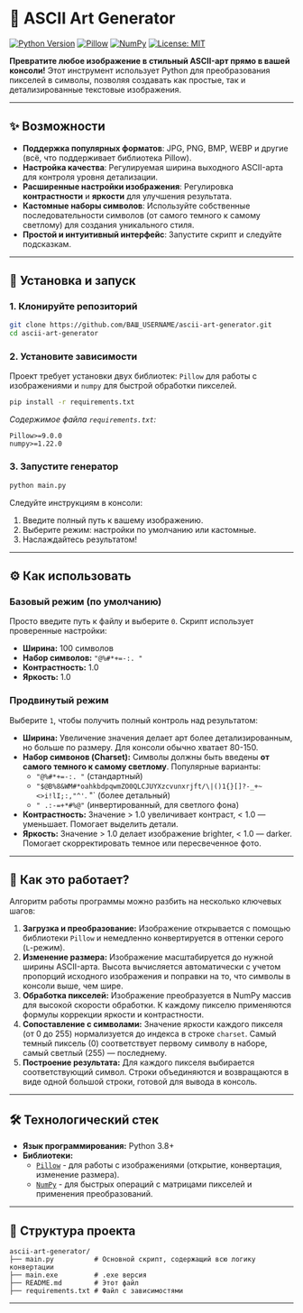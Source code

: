 # 🎨 ASCII Art Generator

[![Python Version](https://img.shields.io/badge/Python-3.8%2B-blue?logo=python&logoColor=white)](https://www.python.org/)
[![Pillow](https://img.shields.io/badge/Pillow-Image%20Processing-green?logo=pillow&logoColor=white)](https://python-pillow.org/)
[![NumPy](https://img.shields.io/badge/NumPy-Array%20Processing-013243?logo=numpy&logoColor=white)](https://numpy.org/)
[![License: MIT](https://img.shields.io/badge/License-MIT-yellow.svg)](https://opensource.org/licenses/MIT)

**Превратите любое изображение в стильный ASCII-арт прямо в вашей консоли!** Этот инструмент использует Python для преобразования пикселей в символы, позволяя создавать как простые, так и детализированные текстовые изображения.

---

## ✨ Возможности

*   **Поддержка популярных форматов**: JPG, PNG, BMP, WEBP и другие (всё, что поддерживает библиотека Pillow).
*   **Настройка качества**: Регулируемая ширина выходного ASCII-арта для контроля уровня детализации.
*   **Расширенные настройки изображения**: Регулировка **контрастности** и **яркости** для улучшения результата.
*   **Кастомные наборы символов**: Используйте собственные последовательности символов (от самого темного к самому светлому) для создания уникального стиля.
*   **Простой и интуитивный интерфейс**: Запустите скрипт и следуйте подсказкам.

---

## 🚀 Установка и запуск

### 1. Клонируйте репозиторий
```bash
git clone https://github.com/ВАШ_USERNAME/ascii-art-generator.git
cd ascii-art-generator
```

### 2. Установите зависимости
Проект требует установки двух библиотек: `Pillow` для работы с изображениями и `numpy` для быстрой обработки пикселей.

```bash
pip install -r requirements.txt
```
*Содержимое файла `requirements.txt`:*
```
Pillow>=9.0.0
numpy>=1.22.0
```

### 3. Запустите генератор
```bash
python main.py
```
Следуйте инструкциям в консоли:
1.  Введите полный путь к вашему изображению.
2.  Выберите режим: настройки по умолчанию или кастомные.
3.  Наслаждайтесь результатом!

---

## ⚙️ Как использовать

### Базовый режим (по умолчанию)
Просто введите путь к файлу и выберите `0`. Скрипт использует проверенные настройки:
*   **Ширина:** 100 символов
*   **Набор символов:** `"@%#*+=-:. "`
*   **Контрастность:** 1.0
*   **Яркость:** 1.0

### Продвинутый режим
Выберите `1`, чтобы получить полный контроль над результатом:
*   **Ширина:** Увеличение значения делает арт более детализированным, но больше по размеру. Для консоли обычно хватает 80-150.
*   **Набор симвонов (Charset):** Символы должны быть введены **от самого темного к самому светлому**. Популярные варианты:
    *   `"@%#*+=-:. "` (стандартный)
    *   `"$@B%8&WM#*oahkbdpqwmZO0QLCJUYXzcvunxrjft/\|()1{}[]?-_+~<>i!lI;:,"^'`. "` (более детальный)
    *   `" .:-=+*#%@"` (инвертированный, для светлого фона)
*   **Контрастность:** Значение > 1.0 увеличивает контраст, < 1.0 — уменьшает. Помогает выделить детали.
*   **Яркость:** Значение > 1.0 делает изображение brighter, < 1.0 — darker. Помогает скорректировать темное или пересвеченное фото.

---

## 🧠 Как это работает?

Алгоритм работы программы можно разбить на несколько ключевых шагов:

1.  **Загрузка и преобразование:** Изображение открывается с помощью библиотеки `Pillow` и немедленно конвертируется в оттенки серого (`L`-режим).
2.  **Изменение размера:** Изображение масштабируется до нужной ширины ASCII-арта. Высота вычисляется автоматически с учетом пропорций исходного изображения и поправки на то, что символы в консоли выше, чем шире.
3.  **Обработка пикселей:** Изображение преобразуется в NumPy массив для высокой скорости обработки. К каждому пикселю применяются формулы коррекции яркости и контрастности.
4.  **Сопоставление с символами:** Значение яркости каждого пикселя (от 0 до 255) нормализуется до индекса в строке `charset`. Самый темный пиксель (0) соответствует первому символу в наборе, самый светлый (255) — последнему.
5.  **Построение результата:** Для каждого пикселя выбирается соответствующий символ. Строки объединяются и возвращаются в виде одной большой строки, готовой для вывода в консоль.

---

## 🛠️ Технологический стек

*   **Язык программирования:** Python 3.8+
*   **Библиотеки:**
    *   [`Pillow`](https://python-pillow.org/) - для работы с изображениями (открытие, конвертация, изменение размера).
    *   [`NumPy`](https://numpy.org/) - для быстрых операций с матрицами пикселей и применения преобразований.

---

## 📂 Структура проекта

```
ascii-art-generator/
├── main.py          # Основной скрипт, содержащий всю логику конвертации
├── main.exe         # .exe версия
├── README.md        # Этот файл
├── requirements.txt # Файл с зависимостями
```

---
